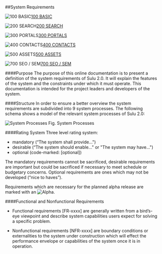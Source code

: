 ##System Requirements

![100 BASIC](https://raw.github.com/massiveart/sulu-docs/master/system-requirements/images/basic.png)[100 BASIC](https://github.com/massiveart/sulu-docs/tree/master/system-requirements/100-basic "100 BASIC")

![200 SEARCH](https://raw.github.com/massiveart/sulu-docs/master/system-requirements/images/search.png)[200 SEARCH](https://github.com/massiveart/sulu-docs/tree/master/system-requirements/200-search "200 SEARCH")

![300 PORTALS](https://raw.github.com/massiveart/sulu-docs/master/system-requirements/images/portals.png)[300 PORTALS](https://github.com/massiveart/sulu-docs/tree/master/system-requirements/300-portals "300 PORTALS")

![400 CONTACTS](https://raw.github.com/massiveart/sulu-docs/master/system-requirements/images/contacts.png)[400 CONTACTS](https://github.com/massiveart/sulu-docs/tree/master/system-requirements/400-contacts "400 CONTACTS")

![500 ASSETS](https://raw.github.com/massiveart/sulu-docs/master/system-requirements/images/assets.png)[500 ASSETS](https://github.com/massiveart/sulu-docs/tree/master/system-requirements/500-assets "500 ASSETS")

<!--![600 GLOBAL](https://raw.github.com/massiveart/sulu-docs/master/system-requirements/images/global.png)[600 GLOBAL](https://github.com/massiveart/sulu-docs/tree/master/system-requirements/600-global "600 GLOBAL")-->

![700 SEO / SEM](https://raw.github.com/massiveart/sulu-docs/master/system-requirements/images/seo-sem.png)[700 SEO / SEM](https://github.com/massiveart/sulu-docs/tree/master/system-requirements/700-seo-sem "700 SEO / SEM")

<!--![800 DASHBOARD](https://raw.github.com/massiveart/sulu-docs/master/system-requirements/images/dashboard.png)[800 DASHBOARD](https://github.com/massiveart/sulu-docs/tree/master/system-requirements/800-dashboard "800 DASHBOARD")

![900 SHOP](https://raw.github.com/massiveart/sulu-docs/master/system-requirements/images/shop.png)[900 SHOP](https://github.com/massiveart/sulu-docs/tree/master/system-requirements/900-shop "900 SHOP")-->
####Purpose
The purpose of this online documentation is to present a definition of the system requirements of Sulu 2.0. It will explain the features of the system and the constraints under which it must operate. This documentation is intended for the project leaders and developers of the system.

####Structure
In order to ensure a better overview the system requirements are subdivided into 9 system processes. The following schema shows a model of the relevant system processes of Sulu 2.0:

![System Processes](https://raw.github.com/massiveart/sulu-docs/master/system-requirements/images/system-processes_03.png)
Fig. System Processes

####Rating System
Three level rating system:
* mandatory (“The system shall provide…")
* desirable (“The system should enable…" or "The system may have…") 
* optional (code-marked: [optional])

The mandatory requirements cannot be sacrificed, desirable requirements are important but could be sacrificed if necessary to meet schedule or budgetary concerns. Optional requirements are ones which may not be developed (“nice to haves”).

Requirements which are necessary for the planned alpha release are marked with an ![Alpha](https://raw.github.com/massiveart/sulu-docs/master/system-requirements/images/alpha.png).

####Functional and Nonfunctional Requirements
* Functional requirements [FR-xxxx] are generally written from a bird’s-eye viewpoint and describe system capabilities users expect for solving a specific problem.

* Nonfunctional requirements [NFR-xxxx] are boundary conditions or externalities to the system under construction which will effect the performance envelope or capabilities of the system once it is in operation.





